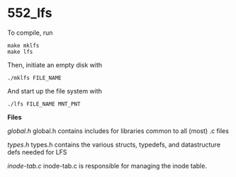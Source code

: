 # 552_lfs

To compile, run 
```
make mklfs 
make lfs
```

Then, initiate an empty disk with 
```
./mklfs FILE_NAME
```

And start up the file system with 

```
./lfs FILE_NAME MNT_PNT
```


**Files**

*global.h*
global.h contains includes for libraries common to all (most) .c files 

*types.h*
types.h contains the various structs, typedefs, and datastructure defs needed for LFS

*inode-tab.c*
inode-tab.c is responsible for managing the inode table. 
